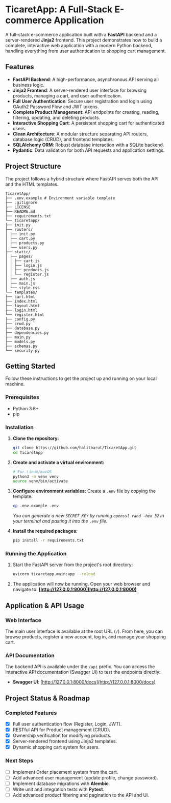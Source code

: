 # TicaretApp: A Full-Stack E-commerce Application

A full-stack e-commerce application built with a **FastAPI** backend and a server-rendered **Jinja2** frontend. This project demonstrates how to build a complete, interactive web application with a modern Python backend, handling everything from user authentication to shopping cart management.

## Features

- **FastAPI Backend**: A high-performance, asynchronous API serving all business logic.
- **Jinja2 Frontend**: A server-rendered user interface for browsing products, managing a cart, and user authentication.
- **Full User Authentication**: Secure user registration and login using OAuth2 Password Flow and JWT tokens.
- **Complete Product Management**: API endpoints for creating, reading, filtering, updating, and deleting products.
- **Interactive Shopping Cart**: A persistent shopping cart for authenticated users.
- **Clean Architecture**: A modular structure separating API routers, database logic (CRUD), and frontend templates.
- **SQLAlchemy ORM**: Robust database interaction with a SQLite backend.
- **Pydantic**: Data validation for both API requests and application settings.

## Project Structure

The project follows a hybrid structure where FastAPI serves both the API and the HTML templates.

```
TicaretApp/
├── .env.example # Environment variable template
├── .gitignore
├── LICENSE
├── README.md
├── requirements.txt
└── ticaretapp/
├── init.py
├── routers/
│ ├── init.py
│ ├── cart.py
│ ├── products.py
│ └── users.py
├── static/
│ ├── pages/
│ │ ├── cart.js
│ │ ├── login.js
│ │ ├── products.js
│ │ └── register.js
│ ├── auth.js
│ ├── main.js
│ └── style.css
└── templates/
├── cart.html
├── index.html
├── layout.html
├── login.html
└── register.html
├── config.py
├── crud.py
├── database.py
├── dependencies.py
├── main.py
├── models.py
├── schemas.py
└── security.py
```


## Getting Started

Follow these instructions to get the project up and running on your local machine.

### Prerequisites

- Python 3.8+
- pip

### Installation

1.  **Clone the repository:**
    ```sh
    git clone https://github.com/halitbarut/TicaretApp.git
    cd TicaretApp
    ```

2.  **Create and activate a virtual environment:**
    ```sh
    # For Linux/macOS
    python3 -m venv venv
    source venv/bin/activate
    ```

3.  **Configure environment variables:**
    Create a `.env` file by copying the template.
    ```sh
    cp .env.example .env
    ```
    *You can generate a new `SECRET_KEY` by running `openssl rand -hex 32` in your terminal and pasting it into the `.env` file.*

4.  **Install the required packages:**
    ```sh
    pip install -r requirements.txt
    ```

### Running the Application

1.  Start the FastAPI server from the project's root directory:
    ```sh
    uvicorn ticaretapp.main:app --reload
    ```

2.  The application will now be running. Open your web browser and navigate to:
    **[http://127.0.0.1:8000](http://127.0.0.1:8000)**

## Application & API Usage

### Web Interface
The main user interface is available at the root URL (`/`). From here, you can browse products, register a new account, log in, and manage your shopping cart.

### API Documentation
The backend API is available under the `/api` prefix. You can access the interactive API documentation (Swagger UI) to test the endpoints directly:
- **Swagger UI**: [http://127.0.0.1:8000/docs](http://127.0.0.1:8000/docs)

## Project Status & Roadmap

### Completed Features
- [x] Full user authentication flow (Register, Login, JWT).
- [x] RESTful API for Product management (CRUD).
- [x] Ownership verification for modifying products.
- [x] Server-rendered frontend using Jinja2 templates.
- [x] Dynamic shopping cart system for users.

### Next Steps
- [ ] Implement Order placement system from the cart.
- [ ] Add advanced user management (update profile, change password).
- [ ] Implement database migrations with **Alembic**.
- [ ] Write unit and integration tests with **Pytest**.
- [ ] Add advanced product filtering and pagination to the API and UI.